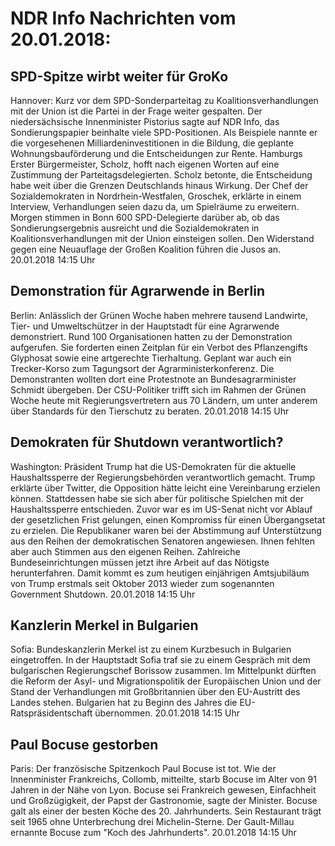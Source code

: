 # NDR Info Nachrichten vom 20.01.2018:


## SPD-Spitze wirbt weiter für GroKo
Hannover: Kurz vor dem SPD-Sonderparteitag zu Koalitionsverhandlungen mit der Union ist die Partei in der Frage weiter gespalten. Der niedersächsische Innenminister Pistorius sagte auf NDR Info, das Sondierungspapier beinhalte viele SPD-Positionen. Als Beispiele nannte er die vorgesehenen Milliardeninvestitionen in die Bildung, die geplante Wohnungsbauförderung und die Entscheidungen zur Rente. Hamburgs Erster Bürgermeister, Scholz, hofft nach eigenen Worten auf eine Zustimmung der Parteitagsdelegierten. Scholz betonte, die Entscheidung habe weit über die Grenzen Deutschlands hinaus Wirkung. Der Chef der Sozialdemokraten in Nordrhein-Westfalen, Groschek, erklärte in einem Interview, Verhandlungen seien dazu da, um Spielräume zu erweitern. Morgen stimmen in Bonn 600 SPD-Delegierte darüber ab, ob das Sondierungsergebnis ausreicht und die Sozialdemokraten in Koalitionsverhandlungen mit der Union einsteigen sollen. Den Widerstand gegen eine Neuauflage der Großen Koalition führen die Jusos an. 20.01.2018 14:15 Uhr 

## Demonstration für Agrarwende in Berlin
Berlin: Anlässlich der Grünen Woche haben mehrere tausend Landwirte, Tier- und Umweltschützer in der Hauptstadt für eine Agrarwende demonstriert. Rund 100 Organisationen hatten zu der Demonstration aufgerufen. Sie forderten einen Zeitplan für ein Verbot des Pflanzengifts Glyphosat sowie eine artgerechte Tierhaltung. Geplant war auch ein Trecker-Korso zum Tagungsort der Agrarministerkonferenz. Die Demonstranten wollten dort eine Protestnote an Bundesagrarminister Schmidt übergeben. Der CSU-Politiker trifft sich im Rahmen der Grünen Woche heute mit Regierungsvertretern aus 70 Ländern, um unter anderem über Standards für den Tierschutz zu beraten. 20.01.2018 14:15 Uhr 

## Demokraten für Shutdown verantwortlich?
Washington: Präsident Trump hat die US-Demokraten für die aktuelle Haushaltssperre der Regierungsbehörden verantwortlich gemacht. Trump erklärte über Twitter, die Opposition hätte leicht eine Vereinbarung erzielen können. Stattdessen habe sie sich aber für politische Spielchen mit der Haushaltssperre entschieden. Zuvor war es im US-Senat nicht vor Ablauf der gesetzlichen Frist gelungen, einen Kompromiss für einen Übergangsetat zu erzielen. Die Republikaner waren bei der Abstimmung auf Unterstützung aus den Reihen der demokratischen Senatoren angewiesen. Ihnen fehlten aber auch Stimmen aus den eigenen Reihen. Zahlreiche Bundeseinrichtungen müssen jetzt ihre Arbeit auf das Nötigste herunterfahren. Damit kommt es zum heutigen einjährigen Amtsjubiläum von Trump erstmals seit Oktober 2013 wieder zum sogenannten Government Shutdown. 20.01.2018 14:15 Uhr 

## Kanzlerin Merkel in Bulgarien
Sofia:	Bundeskanzlerin Merkel ist zu einem Kurzbesuch in Bulgarien eingetroffen. In der Hauptstadt Sofia traf sie zu einem Gespräch mit dem bulgarischen Regierungschef Borissow zusammen. Im Mittelpunkt dürften die Reform der Asyl- und Migrationspolitik der Europäischen Union und der Stand der Verhandlungen mit Großbritannien über den EU-Austritt des Landes stehen. Bulgarien hat zu Beginn des Jahres die EU-Ratspräsidentschaft übernommen. 20.01.2018 14:15 Uhr 

## Paul Bocuse gestorben
Paris: Der französische Spitzenkoch Paul Bocuse ist tot. Wie der Innenminister Frankreichs, Collomb, mitteilte, starb Bocuse im Alter von 91 Jahren in der Nähe von Lyon. Bocuse sei Frankreich gewesen, Einfachheit und Großzügigkeit, der Papst der Gastronomie, sagte der Minister. Bocuse galt als einer der besten Köche des 20. Jahrhunderts. Sein Restaurant trägt seit 1965 ohne Unterbrechung drei Michelin-Sterne. Der Gault-Millau ernannte Bocuse zum "Koch des Jahrhunderts". 20.01.2018 14:15 Uhr 
